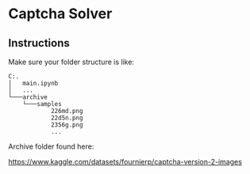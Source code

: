 # Captcha Solver
## Instructions
Make sure your folder structure is like:
```
C:.
│   main.ipynb
│   ...
└───archive
    └───samples
            226md.png
            22d5n.png
            2356g.png
            ...
```

Archive folder found here:

https://www.kaggle.com/datasets/fournierp/captcha-version-2-images
